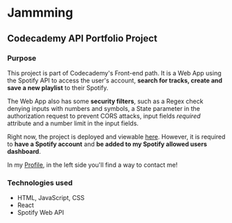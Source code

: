# Jammming
## Codecademy API Portfolio Project

### Purpose

This project is part of Codecademy's Front-end path. It is a Web App using the Spotify API to access the user's account, **search for tracks, create and save a new playlist** to their Spotify. 

The Web App also has some **security filters**, such as a Regex check denying inputs with numbers and symbols, a State parameter in the authorization request to prevent CORS attacks, input fields _required_ attribute and a number limit in the input fields. 

Right now, the project is deployed and viewable [here](https://bit.ly/jammming
). However, it is required to **have a Spotify account** and **be added to my Spotify allowed users dashboard**.

In my [Profile](https://github.com/JossySola), in the left side you'll find a way to contact me!

### Technologies used

+ HTML, JavaScript, CSS
+ React
+ Spotify Web API